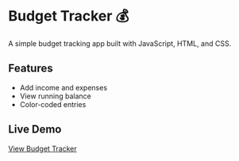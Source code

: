 # Budget Tracker 💰

A simple budget tracking app built with JavaScript, HTML, and CSS.

## Features
- Add income and expenses
- View running balance
- Color-coded entries

## Live Demo
[View Budget Tracker](https://andrewramirez.github.io/Budget-Tracker/)
